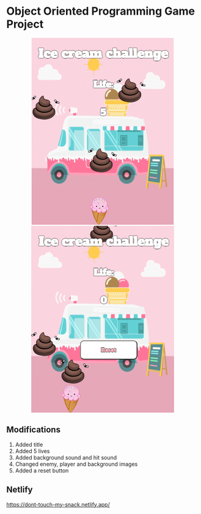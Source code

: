# Object Oriented Programming Game Project

<p align="center">
<img src="./images/screenshot-start.png">
<img src="./images/screenshot-end.png">

</p>

## Modifications

1. Added title
2. Added 5 lives
3. Added background sound and hit sound
4. Changed enemy, player and background images
5. Added a reset button  

## Netlify

https://dont-touch-my-snack.netlify.app/